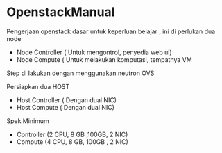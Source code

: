 # OpenstackManual
Pengerjaan openstack dasar untuk keperluan belajar , ini di perlukan dua node 
- Node Controller ( Untuk mengontrol, penyedia web ui)
- Node Compute ( Untuk melakukan komputasi, tempatnya VM 

Step di lakukan dengan menggunakan neutron OVS 

Persiapkan dua HOST 
- Host Controller ( Dengan dual NIC) 
- Host Compute ( Dengan dual NIC)


Spek Minimum 
- Controller (2 CPU, 8 GB ,100GB, 2 NIC)
- Compute (4 CPU, 8 GB, 100GB , 2 NIC)
